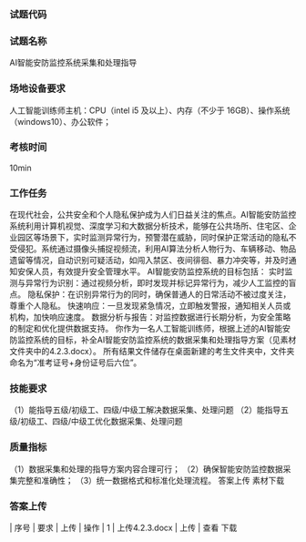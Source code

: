 ### 试题代码
### 试题名称
AI智能安防监控系统采集和处理指导
### 场地设备要求
人工智能训练师主机：CPU（intel i5 及以上）、内存（不少于 16GB）、操作系统（windows10）、办公软件；
### 考核时间
10min
### 工作任务
在现代社会，公共安全和个人隐私保护成为人们日益关注的焦点。AI智能安防监控系统利用计算机视觉、深度学习和大数据分析技术，能够在公共场所、住宅区、企业园区等场景下，实时监测异常行为，预警潜在威胁，同时保护正常活动的隐私不受侵犯。系统通过摄像头捕捉视频流，利用AI算法分析人物行为、车辆移动、物品遗留等情况，自动识别可疑活动，如闯入禁区、夜间徘徊、暴力冲突等，并及时通知安保人员，有效提升安全管理水平。
AI智能安防监控系统的目标包括：
实时监测与异常行为识别：通过视频分析，即时发现并标记异常行为，减少人工监控的盲点。
隐私保护：在识别异常行为的同时，确保普通人的日常活动不被过度关注，尊重个人隐私。
快速响应：一旦发现紧急情况，立即触发警报，通知相关人员或机构，加快响应速度。
数据分析与报告：对监控数据进行长期分析，为安全策略的制定和优化提供数据支持。
你作为一名人工智能训练师，根据上述的AI智能安防监控系统的目标，补全AI智能安防监控系统的数据采集和处理指导方案（见素材文件夹中的4.2.3.docx）。
所有结果文件储存在桌面新建的考生文件夹中，文件夹命名为“准考证号+身份证号后六位”。
### 技能要求
（1）能指导五级/初级工、四级/中级工解决数据采集、处理问题
（2）能指导五级/初级工、四级/中级工优化数据采集、处理问题
### 质量指标
（1）数据采集和处理的指导方案内容合理可行；
（2）确保智能安防监控数据采集完整和准确性；
（3）统一数据格式和标准化处理流程。
答案上传 素材下载
### 答案上传
| 
序号 
| 要求 
| 上传 
| 操作 
| 1 
| 上传4.2.3.docx 
| 上传 
| 查看 下载
